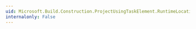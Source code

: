 ```yaml
---
uid: Microsoft.Build.Construction.ProjectUsingTaskElement.RuntimeLocation
internalonly: False
---
```

